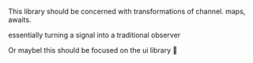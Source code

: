 This library should be concerned with transformations of channel.
maps, awaits.

essentially turning a signal into a traditional observer


Or maybel this should be focused on the ui library :thinking: